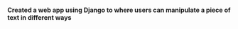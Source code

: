 #### **Created a web app using Django to where users can manipulate a piece of text in different ways**
